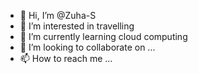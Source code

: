 - 👋 Hi, I’m @Zuha-S
- 👀 I’m interested in travelling
- 🌱 I’m currently learning cloud computing
- 💞️ I’m looking to collaborate on ...
- 📫 How to reach me ...

<!---
Zuha-S/Zuha-S is a ✨ special ✨ repository because its `README.md` (this file) appears on your GitHub profile.
You can click the Preview link to take a look at your changes.
--->

